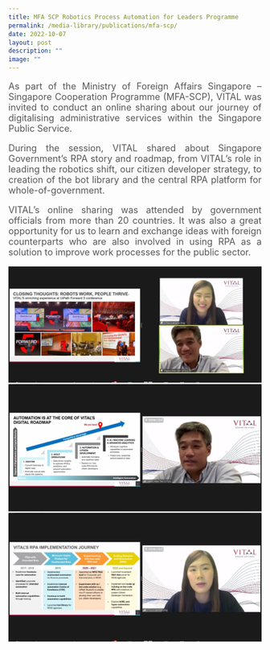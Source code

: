 ```yaml
---
title: MFA SCP Robotics Process Automation for Leaders Programme
permalink: /media-library/publications/mfa-scp/
date: 2022-10-07
layout: post
description: ""
image: ""
---
```

<p style="font-size: 18px;color:#585858;text-align:justify;">
As part of the Ministry of Foreign Affairs Singapore – Singapore Cooperation Programme (MFA-SCP), VITAL was invited to conduct an online sharing about our journey of digitalising administrative services within the Singapore Public Service.
</p>
<p style="font-size: 18px;color:#585858;text-align:justify;">
During the session, VITAL shared about Singapore Government’s RPA story and roadmap, from VITAL’s role in leading the robotics shift, our citizen developer strategy, to creation of the bot library and the central RPA platform for whole-of-government.
</p>
<p style="font-size: 18px;color:#585858;text-align:justify;">
VITAL’s online sharing was attended by government officials from more than 20 countries. It was also a great opportunity for us to learn and exchange ideas with foreign counterparts who are also involved in using RPA as a solution to improve work processes for the public sector.
</p>
<img src="/images/media/mfa scp 01.jpg">
<br>
<img src="/images/media/mfa scp 02.jpg">
<br>
<img src="/images/media/mfa scp 03.jpg">